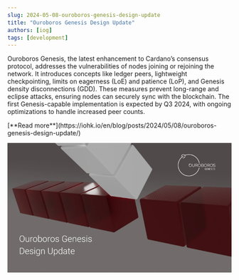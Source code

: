 ```yaml
---
slug: 2024-05-08-ouroboros-genesis-design-update
title: "Ouroboros Genesis Design Update"
authors: [iog]
tags: [development]
---
```


Ouroboros Genesis, the latest enhancement to Cardano’s consensus protocol, addresses the vulnerabilities of nodes joining or rejoining the network. It introduces concepts like ledger peers, lightweight checkpointing, limits on eagerness (LoE) and patience (LoP), and Genesis density disconnections (GDD). These measures prevent long-range and eclipse attacks, ensuring nodes can securely sync with the blockchain. The first Genesis-capable implementation is expected by Q3 2024, with ongoing optimizations to handle increased peer counts.

<div style={{ textAlign: 'right' }}>
 [**Read more**](https://iohk.io/en/blog/posts/2024/05/08/ouroboros-genesis-design-update/) 
</div>

 ![weekly development report](./banner.webp)


